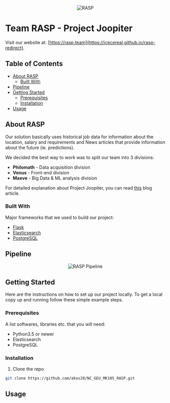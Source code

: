 <p align="center">
  <img src="./img/darkbluelogo.png" alt="RASP">
</p>

# Team RASP - Project Joopiter

Visit our website at: [https://rasp.team](https://icecereal.github.io/rasp-redirect).

<!-- TABLE OF CONTENTS -->
## Table of Contents

* [About RASP](#about-rasp)
  * [Built With](#built-with)
* [Pipeline](#pipeline)
* [Getting Started](#getting-started)
  * [Prerequisites](#prerequisites)
  * [Installation](#installation)
* [Usage](#usage)

<!-- ABOUT THE PROJECT -->
## About RASP
Our solution basically uses historical job data for information about the location, salary and requirements and News articles that provide information about the future (ie. predictions).

We decided the best way to work was to split our team into 3 divisions:
  * **Philomath** - Data acquisition division
  * **Venus** - Front-end division
  * **Maeve** - Big Data & ML analysis division

For detailed explanation about Project Joopiter, you can read [this](https://icecereal.github.io/blog/we-won-the-smart-india-hackathon/) blog article.

### Built With
Major frameworks that we used to build our project:
* [Flask](https://flask.palletsprojects.com/en/1.1.x/)
* [Elasticsearch](https://www.elastic.co/)
* [PostgreSQL](https://www.postgresql.org/)

## Pipeline

<p align="center">
  <img src="./img/updated_RASP-Arch.png" alt="RASP Pipeline">
</p>

<!-- GETTING STARTED -->
## Getting Started

Here are the instructions on how to set up our project locally.
To get a local copy up and running follow these simple example steps.

### Prerequisites

A list softwares, libraries etc. that you will need:
* Python3.5 or newer
* Elasticsearch
* PostgreSQL

### Installation

1. Clone the repo
```sh
git clone https://github.com/akos28/NC_GEU_MK105_RASP.git
```

## Usage

